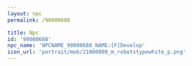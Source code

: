 ```yaml
---
layout: npc
permalink: /90000688

title: Npc
id: '90000688'
npc_name: 'NPCNAME_90000688_NAME:[F]Develop'
icon_url: 'portrait/mob/21000880_m_robotstypewhite_p.png'
---
```

